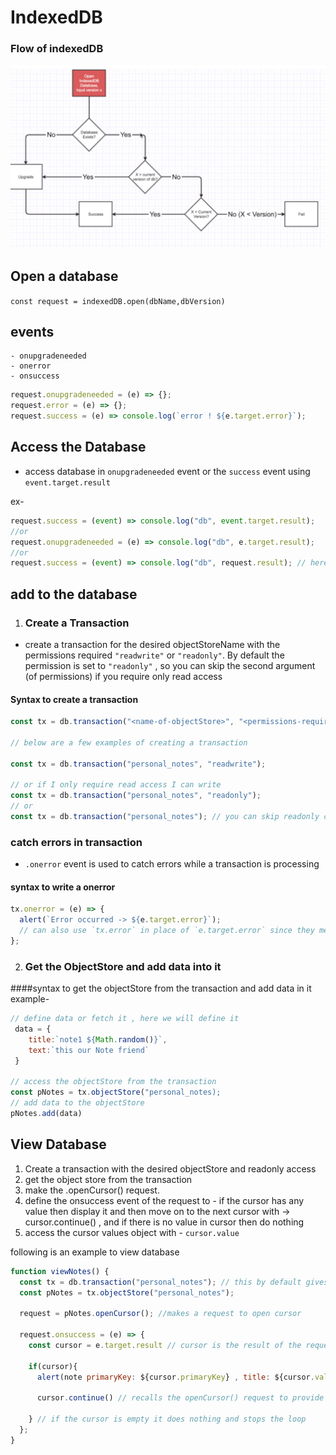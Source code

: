 # IndexedDB

### Flow of indexedDB

![flowchart of working of indexedDB](./flowchart.png)

## Open a database

`const request = indexedDB.open(dbName,dbVersion)`

## events

    - onupgradeneeded
    - onerror
    - onsuccess

```js
request.onupgradeneeded = (e) => {};
request.error = (e) => {};
request.success = (e) => console.log(`error ! ${e.target.error}`);
```

## Access the Database

- access database in `onupgradeneeded` event or the `success` event using
  `event.target.result`

ex-

```js
request.success = (event) => console.log("db", event.target.result);
//or
request.onupgradeneeded = (e) => console.log("db", e.target.result);
//or
request.success = (event) => console.log("db", request.result); // here event is success , target is request)
```

## add to the database

1. ### Create a Transaction

- create a transaction for the desired objectStoreName with the permissions required `"readwrite"` or `"readonly"`. By default the permission is set to `"readonly"` , so you can skip the second argument (of permissions) if you require only read access

#### Syntax to create a transaction

```js
const tx = db.transaction("<name-of-objectStore>", "<permissions-required>");

// below are a few examples of creating a transaction

const tx = db.transaction("personal_notes", "readwrite");

// or if I only require read access I can write
const tx = db.transaction("personal_notes", "readonly");
// or
const tx = db.transaction("personal_notes"); // you can skip readonly cuz by default all transactions are readonly
```

### catch errors in transaction

- `.onerror` event is used to catch errors while a transaction is processing

#### syntax to write a onerror

```js
tx.onerror = (e) => {
  alert(`Error occurred -> ${e.target.error}`);
  // can also use `tx.error` in place of `e.target.error` since they mean the same thing
};
```

2. ### Get the ObjectStore and add data into it

####syntax to get the objectStore from the transaction and add data in it
example-

```js
// define data or fetch it , here we will define it
 data = {
    title:`note1 ${Math.random()}`,
    text:`this our Note friend`
 }

// access the objectStore from the transaction
const pNotes = tx.objectStore("personal_notes);
// add data to the objectStore
pNotes.add(data)
```

## View Database

1. Create a transaction with the desired objectStore and readonly access
2. get the object store from the transaction
3. make the .openCursor() request.
4. define the onsuccess event of the request to - if the cursor has any value then display it and then move on to the next cursor with -> cursor.continue() , and if there is no value in cursor then do nothing
5. access the cursor values object with - `cursor.value`

following is an example to view database

```js
function viewNotes() {
  const tx = db.transaction("personal_notes"); // this by default gives the transaction readonly access
  const pNotes = tx.objectStore("personal_notes");

  request = pNotes.openCursor(); //makes a request to open cursor

  request.onsuccess = (e) => {
    const cursor = e.target.result // cursor is the result of the request made to openCursor from objectStore - pNotes

    if(cursor){
      alert(note primaryKey: ${cursor.primaryKey} , title: ${cursor.value.title}, text: ${cursor.value.text})

      cursor.continue() // recalls the openCursor() request to provide the next cursor or the next object of the specified objectStore

    } // if the cursor is empty it does nothing and stops the loop
  };
}
```
